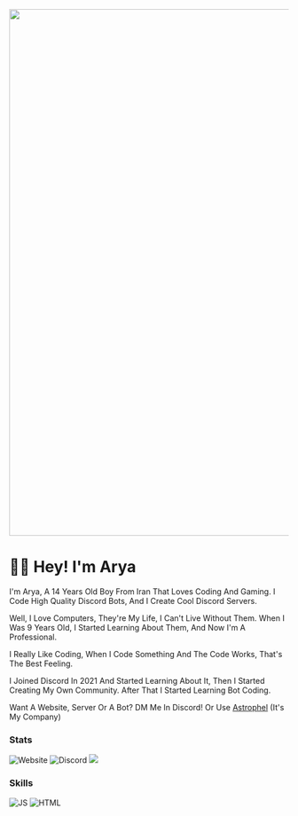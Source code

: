 <img src="https://cdn.discordapp.com/attachments/1070673897126637609/1074702677365244014/banner-modified.png" width="950">


# 👋🏻 Hey! I'm Arya
I'm Arya, A 14 Years Old Boy From Iran That Loves Coding And Gaming. I Code High Quality Discord Bots, And I Create Cool Discord Servers.

Well, I Love Computers, They're My Life, I Can't Live Without Them. When I Was 9 Years Old, I Started Learning About Them, And Now I'm A Professional.

I Really Like Coding, When I Code Something And The Code Works, That's The Best Feeling.

I Joined Discord In 2021 And Started Learning About It, Then I Started Creating My Own Community. After That I Started Learning Bot Coding.

Want A Website, Server Or A Bot? DM Me In Discord! Or Use [Astrophel](https://discord.gg/r4pNSU8vS3) (It's My Company)

### Stats
![Website](https://img.shields.io/website?down_color=red&down_message=down&style=flat-square&up_color=green&up_message=up&url=http%3A%2F%2Fnotarya.rf.gd)
![Discord](https://img.shields.io/discord/1070334799836872754?label=Astrophel&logo=Discord&logoColor=white)
![](https://komarev.com/ghpvc/?username=notaryaaa)

### Skills
![JS](skillicons.dev/icons?i=javascript)
![HTML](skillicons.dev/icons?i=html)







